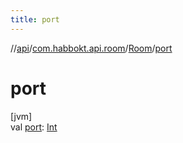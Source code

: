 ```yaml
---
title: port
---
```

//[api](../../../index.html)/[com.habbokt.api.room](../index.html)/[Room](index.html)/[port](port.html)



# port



[jvm]\
val [port](port.html): [Int](https://kotlinlang.org/api/latest/jvm/stdlib/kotlin/-int/index.html)





